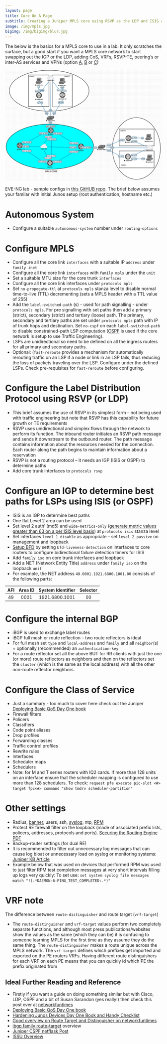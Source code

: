 ```yaml
---
layout: page
title: Core On A Page
subtitle: Creating a Juniper MPLS core using RSVP as the LDP and ISIS as the IGP. The brief assumes no current need for Traffic Engineering
image: /img/mpls.jpg
bigimg: /img/bigimg/blur.jpg
---
```

The below is the basics for a MPLS core to use in a lab. It only scratches the surface, but a good start if you want a MPLS core network to start swapping out the IGP or the LDP, adding CoS, VRFs, RSVP-TE, peering’s or inter-AS services and VPNs (option [A]( https://www.juniper.net/documentation/en_US/junose16.1/topics/concept/mbgp-inter-as-option-a-overview.html), [B]( https://www.juniper.net/documentation/en_US/junose16.1/topics/concept/mbgp-inter-as-option-b-overview.html) or [C]( https://www.juniper.net/documentation/en_US/junose16.1/topics/concept/mbgp-inter-as-option-c-overview.html))

![core_mpls](/img/core.png)

EVE-NG lab - sample configs in [this GitHUB repo](https://github.com/sipart/core_mpls). The brief below assumes your familar with initial Junos setup (root authentication, hostname etc.)

# Autonomous System
* Configure a suitable `autonomous-system` number under `routing-options`

# Configure MPLS
* Configure all the core link `interfaces` with a suitable IP `address` under `family inet`
* Configure all the core link `interfaces` with `family mpls` under the `unit`
* Set a suitable MTU size for the core trunk `interfaces`
* Configure all the core link interfaces under `protocols mpls`
* Set `no-propogate-ttl` at `protocols mpls` stanza level to disable normal time-to-live (TTL) decrementing (sets a MPLS header with a TTL value of 255)
* Add the `label-switched-path` (s) - used for path signalling - under `protocols mpls`. For pre signalling with set paths then add a primary (strict), secondary (strict) and tertiary (loose) path. The primary, secondary and tertiary paths are set under `protocols mpls` path with IP of trunk hops and destination. Set `no-cspf` on each `label-switched-path` to disable constrained-path LSP computation ([CSPF](https://netflask.net/jnpr-constrained-shortest-path-first/) is used if the core network is setup to use Traffic Engineering).
* LSPs are unidirectional so need to be defined on all the ingress routers for all primary and secondary paths.
* Optional: (`fast-reroute` provides a mechanism for automatically rerouting traffic on an LSP if a node or link in an LSP fails, thus reducing the loss of packets traveling over the LSP. Configure under the defined LSPs. Check pre-requisites for `fast-reroute` before configuring.

# Configure the Label Distribution Protocol using RSVP (or LDP)
* This brief assumes the use of RSVP in its simplest form – not being used with traffic engineering but note that RSVP has this capability for future growth or TE requirements
* RSVP uses unidirectional and simplex flows through the network to perform its function. The inbound router initiates an RSVP path message and sends it downstream to the outbound router. The path message contains information about the resources needed for the connection. Each router along the path begins to maintain information about a reservation
* RSVP is not a routing protocol – it needs an IGP (ISIS or OSPF) to determine paths
* Add core trunk interfaces to `protocols rsvp`

# Configure an IGP to determine best paths for LSPs using ISIS (or OSPF)
* ISIS is an IGP to determine best paths
* One flat Level 2 area can be used
* Set level 2 auth’ (md5) and `wide-metrics-only` ([generate metric values greater than 63 on a per ISIS level basis](https://www.juniper.net/documentation/en_US/junos/topics/reference/configuration-statement/wide-metrics-only-edit-protocols-isis.html)) at `protocols isis` stanza level
* Set interfaces `level 1 disable` as appropriate – set `level 2 passive` on management and loopback
* [Setup BFD](https://www.juniper.net/documentation/en_US/junos/topics/concept/configuring-bfd-isis.html) by setting `bfd-liveness-detection` on interfaces to core routers to configure bidirectional failure detection timers for ISIS
* Add `family iso` on core trunk interfaces and loopback
* Add a NET (Network Entity Title) `address` under `family iso` on the loopback `unit`
* For example, the NET address `49.0001.1921.6800.1001.00` consists of the following parts:

|AFI|Area ID|System Identifier|Selector|
|:---:|:---:|:---:|:---:|
|49|0001|1921.6800.1001|00|

# Configure the internal BGP
* iBGP is used to exchange label routes
* iBGP full mesh or route reflection – two route reflectors is ideal
* For full mesh set `type` and `local-address` and `family` and all `neighbor`(s) + optionally (recommended) an `authentication-key`
* For a route reflector set all the above BUT for RR clients with just the one (or more) route reflectors as neighbors and then on the reflectors set the `cluster` (which is the same as the local address) with all the other non-route reflector neighbors.

# Configure the Class of Service
* Just a summary - too much to cover here check out the Juniper [Deploying Basic QoS Day One book](https://www.juniper.net/uk/en/training/jnbooks/day-one/fundamentals-series/deploying-basic-qos/)
* Firewall filters
* Policers
* Classifiers
* Code point aliases
* Drop profiles
* Forwarding classes
* Traffic control profiles
* Rewrite rules
* Interfaces
* Scheduler maps
* Schedulers
* Note: for M and T series routers with IQ2 cards. If more than 128 units on an interface ensure that the scheduler mapping is configured to use more than 128 schedulers. To check:
`request pfe execute pic-slot <#> target fpc<#> command "show tmdrv scheduler-partition"`

# Other settings
* Radius, [banner](https://www.juniper.net/documentation/en_US/junos/topics/task/configuration/authentication-router-login-message-qfx-series.html), users, ssh, [syslog](https://www.juniper.net/documentation/en_US/junos/topics/example/syslog-single-chassis-system-configuring.html), ntp, [RPM](https://www.juniper.net/documentation/en_US/junos/topics/concept/security-rpm-overview.html)
* Protect RE firewall filter on the loopback (made of associated prefix lists, policers, addresses, protocols and ports). [Securing the Routing Engine PDF](http://www.hiphop-resistance.com/juniperdayone/Securing_RouteEngine2.pdf)
* Backup-router settings (for dual RE)
* It is recommended to filter out unnecessary log messages that can cause log bloat or unnecessary load on syslog or monitoring systems: [Juniper KB Article](https://kb.juniper.net/InfoCenter/index?page=content&id=KB9382)
* Example below that was used on devices that performed RPM was used to just filter RPM test completion messages at very short intervals filling up logs very quickly: To set use:
`set system syslog file messages match "!(.*DAEMON-6-PING_TEST_COMPLETED:.*)"`

# VRF note
The difference between `route-distinguisher` and route target (`vrf-target`)
* The `route-distinguisher` and `vrf-target` values perform two completely separate functions, and although most press publications/websites show the values as the same (which they can be) it is confusing to someone learning MPLS for the first time as they assume they do the same thing. The `route-distinguisher` makes a route unique across the MPLS network. The `vrf-target` defines which prefixes get imported and exported on the PE routers VRFs. Having different route distinguishers for each VRF on each PE means that you can quickly id which PE the prefix originated from

## Ideal Further Reading and Reference
* Firstly if you want a guide on doing something similar but with Cisco, LDP, OSPF and a bit of Susan Sarandon (yes really!) then check this post over at [networkfuntimes](http://www.networkfuntimes.com/configure-a-basic-service-provider-mpls-vpn-free-gns3-topology-to-download/)
* [Deploying Basic QoS Day One book](https://www.juniper.net/uk/en/training/jnbooks/day-one/fundamentals-series/deploying-basic-qos/)
* [Hardening Junos Devices Day One Book and Handy Checklist](https://www.juniper.net/uk/en/training/jnbooks/day-one/fundamentals-series/hardening-junos-devices-checklist/)
* [Good overview on Route Target and Distinguisher on networkfuntimes](http://www.networkfuntimes.com/route-distinguishers-vs-route-targets-what-are-they-why-do-we-need-them-both/)
* [ibgp family route-target](https://www.juniper.net/documentation/en_US/junos/topics/usage-guidelines/vpns-configuring-bgp-route-target-filtering-in-vpns.html) overview
* [Juniper CSPF netflask Post](https://netflask.net/jnpr-constrained-shortest-path-first/)
* [ISSU Overview](https://www.juniper.net/documentation/en_US/junos/topics/concept/issu-oveview.html)
